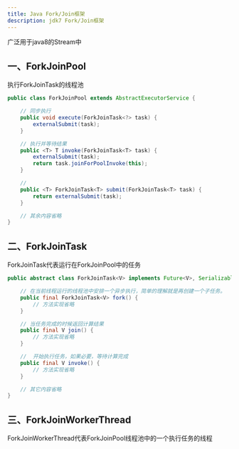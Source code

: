 ```yaml
---
title: Java Fork/Join框架
description: jdk7 Fork/Join框架
---
```


广泛用于java8的Stream中

## 一、ForkJoinPool

执行ForkJoinTask的线程池

```java
public class ForkJoinPool extends AbstractExecutorService {

    // 同步执行
    public void execute(ForkJoinTask<?> task) {
        externalSubmit(task);
    }

    // 执行并等待结果
    public <T> T invoke(ForkJoinTask<T> task) {
        externalSubmit(task);
        return task.joinForPoolInvoke(this);
    }

    // 
    public <T> ForkJoinTask<T> submit(ForkJoinTask<T> task) {
        return externalSubmit(task);
    }

    // 其余内容省略
}
```

## 二、ForkJoinTask

ForkJoinTask代表运行在ForkJoinPool中的任务

```java
public abstract class ForkJoinTask<V> implements Future<V>, Serializable {

    // 在当前线程运行的线程池中安排一个异步执行，简单的理解就是再创建一个子任务。
    public final ForkJoinTask<V> fork() { 
        // 方法实现省略
    }

    // 当任务完成的时候返回计算结果
    public final V join() {
        // 方法实现省略
    }

    //  开始执行任务，如果必要，等待计算完成
    public final V invoke() {
        // 方法实现省略
    }

    // 其它内容省略
}
```

## 三、ForkJoinWorkerThread

ForkJoinWorkerThread代表ForkJoinPool线程池中的一个执行任务的线程
